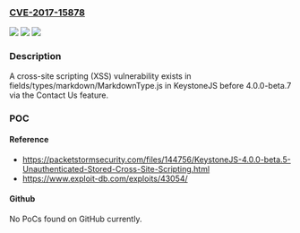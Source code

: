 ### [CVE-2017-15878](https://cve.mitre.org/cgi-bin/cvename.cgi?name=CVE-2017-15878)
![](https://img.shields.io/static/v1?label=Product&message=n%2Fa&color=blue)
![](https://img.shields.io/static/v1?label=Version&message=n%2Fa&color=blue)
![](https://img.shields.io/static/v1?label=Vulnerability&message=n%2Fa&color=brighgreen)

### Description

A cross-site scripting (XSS) vulnerability exists in fields/types/markdown/MarkdownType.js in KeystoneJS before 4.0.0-beta.7 via the Contact Us feature.

### POC

#### Reference
- https://packetstormsecurity.com/files/144756/KeystoneJS-4.0.0-beta.5-Unauthenticated-Stored-Cross-Site-Scripting.html
- https://www.exploit-db.com/exploits/43054/

#### Github
No PoCs found on GitHub currently.

